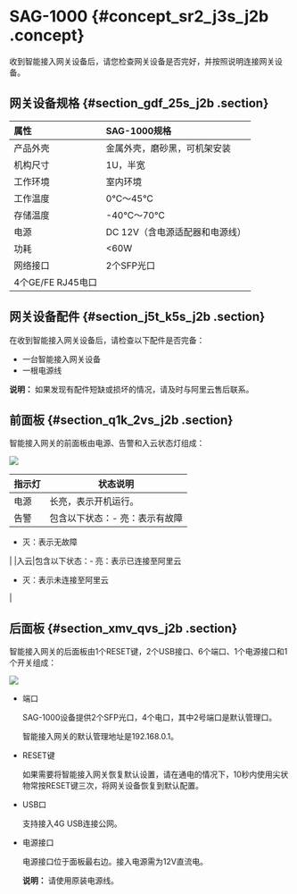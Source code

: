 # SAG-1000 {#concept_sr2_j3s_j2b .concept}

收到智能接入网关设备后，请您检查网关设备是否完好，并按照说明连接网关设备。

## 网关设备规格 {#section_gdf_25s_j2b .section}

|属性|SAG-1000规格|
|:-|:---------|
|产品外壳|金属外壳，磨砂黑，可机架安装|
|机构尺寸|1U，半宽|
|工作环境|室内环境|
|工作温度|0℃～45℃|
|存储温度|-40℃～70℃|
|电源|DC 12V（含电源适配器和电源线）|
|功耗|<60W|
|网络接口|2个SFP光口|
|4个GE/FE RJ45电口|

## 网关设备配件 {#section_j5t_k5s_j2b .section}

在收到智能接入网关设备后，请检查以下配件是否完备：

-   一台智能接入网关设备
-   一根电源线

**说明：** 如果发现有配件短缺或损坏的情况，请及时与阿里云售后联系。

## 前面板 {#section_q1k_2vs_j2b .section}

智能接入网关的前面板由电源、告警和入云状态灯组成：

![](http://static-aliyun-doc.oss-cn-hangzhou.aliyuncs.com/assets/img/23497/154097572013718_zh-CN.png)

|指示灯|状态说明|
|---|----|
|电源|长亮，表示开机运行。|
|告警|包含以下状态：-   亮：表示有故障
-   灭：表示无故障

|
|入云|包含以下状态：-   亮：表示已连接至阿里云
-   灭：表示未连接至阿里云

|

## 后面板 {#section_xmv_qvs_j2b .section}

智能接入网关的后面板由1个RESET键，2个USB接口、6个端口、1个电源接口和1个开关组成：

![](http://static-aliyun-doc.oss-cn-hangzhou.aliyuncs.com/assets/img/23497/154097572013719_zh-CN.png)

-   端口

    SAG-1000设备提供2个SFP光口，4个电口，其中2号端口是默认管理口。

    智能接入网关的默认管理地址是192.168.0.1。

-   RESET键

    如果需要将智能接入网关恢复默认设置，请在通电的情况下，10秒内使用尖状物常按RESET键三次，将网关设备恢复到默认配置。

-   USB口

    支持接入4G USB连接公网。

-   电源接口

    电源接口位于面板最右边。接入电源需为12V直流电。

    **说明：** 请使用原装电源线。


